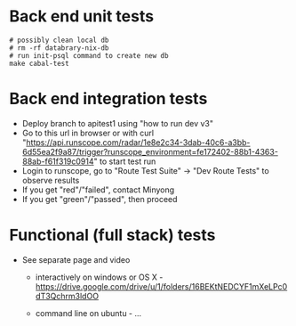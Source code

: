 # Back end unit tests

    # possibly clean local db
    # rm -rf databrary-nix-db
    # run init-psql command to create new db
    make cabal-test

# Back end integration tests

  - Deploy branch to apitest1 using "how to run dev v3"
  - Go to this url in browser or with curl
    "<https://api.runscope.com/radar/1e8e2c34-3dab-40c6-a3bb-6d55ea2f9a87/trigger?runscope_environment=fe172402-88b1-4363-88ab-f61f319c0914>"
    to start test run
  - Login to runscope, go to "Route Test Suite" → "Dev Route Tests" to
    observe results
  - If you get "red"/"failed", contact Minyong
  - If you get "green"/"passed", then proceed

# Functional (full stack) tests

  - See separate page and video
      - interactively on windows or OS X -
        <https://drive.google.com/drive/u/1/folders/16BEKtNEDCYF1mXeLPc0dT3Qchrm3ldOO>

      - command line on ubuntu - ...
